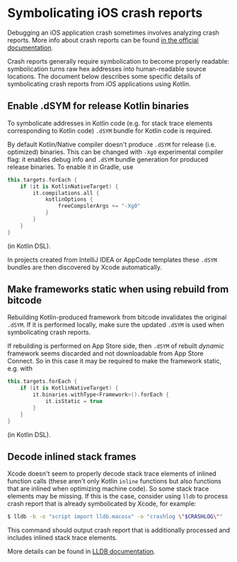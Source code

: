 # Symbolicating iOS crash reports

Debugging an iOS application crash sometimes involves analyzing crash reports.
More info about crash reports can be found
[in the official documentation](https://developer.apple.com/library/archive/technotes/tn2151/_index.html).

Crash reports generally require symbolication to become properly readable:
symbolication turns raw hex addresses into human-readable source locations.
The document below describes some specific details of symbolicating crash reports
from iOS applications using Kotlin.

## Enable .dSYM for release Kotlin binaries

To symbolicate addresses in Kotlin code (e.g. for stack trace elements
corresponding to Kotlin code) `.dSYM` bundle for Kotlin code is required.

By default Kotlin/Native compiler doesn't produce `.dSYM` for release
(i.e. optimized) binaries. This can be changed with `-Xg0` experimental
compiler flag: it enables debug info and `.dSYM` bundle generation for produced
release binaries. To enable it in Gradle, use

```kotlin
this.targets.forEach {
    if (it is KotlinNativeTarget) {
        it.compilations.all {
            kotlinOptions {
                freeCompilerArgs += "-Xg0"
            }
        }
    }
}
```

(in Kotlin DSL).

In projects created from IntelliJ IDEA or AppCode templates these `.dSYM` bundles
are then discovered by Xcode automatically.

## Make frameworks static when using rebuild from bitcode

Rebuilding Kotlin-produced framework from bitcode invalidates the original `.dSYM`.
If it is performed locally, make sure the updated `.dSYM` is used when symbolicating
crash reports.

If rebuilding is performed on App Store side, then `.dSYM` of rebuilt *dynamic* framework
seems discarded and not downloadable from App Store Connect.
So in this case it may be required to make the framework static, e.g. with

```kotlin
this.targets.forEach {
    if (it is KotlinNativeTarget) {
        it.binaries.withType<Framework>().forEach {
            it.isStatic = true
        }
    }
}
```

(in Kotlin DSL).

## Decode inlined stack frames

Xcode doesn't seem to properly decode stack trace elements of inlined function
calls (these aren't only Kotlin `inline` functions but also functions that are
inlined when optimizing machine code). So some stack trace elements may be
missing. If this is the case, consider using `lldb` to process crash report
that is already symbolicated by Xcode, for example:

```bash
$ lldb -b -o "script import lldb.macosx" -o "crashlog \"$CRASHLOG\""
```

This command should output crash report that is additionally processed and
includes inlined stack trace elements.

More details can be found in [LLDB documentation](https://lldb.llvm.org/use/symbolication.html).
